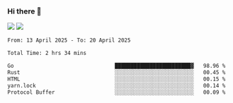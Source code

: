 ### Hi there 👋️

![](https://komarev.com/ghpvc/?username=Loner1024)
![](https://hit.yhype.me/github/profile?account_id=20189164)

<!--START_SECTION:waka-->

```txt
From: 13 April 2025 - To: 20 April 2025

Total Time: 2 hrs 34 mins

Go                                ████████████████████████▓   98.96 %
Rust                              ░░░░░░░░░░░░░░░░░░░░░░░░░   00.45 %
HTML                              ░░░░░░░░░░░░░░░░░░░░░░░░░   00.15 %
yarn.lock                         ░░░░░░░░░░░░░░░░░░░░░░░░░   00.14 %
Protocol Buffer                   ░░░░░░░░░░░░░░░░░░░░░░░░░   00.09 %
```

<!--END_SECTION:waka-->



